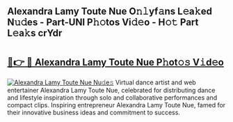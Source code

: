 ## Alexandra Lamy Toute Nue O𝚗𝚕yf𝚊ns L𝚎a𝚔ed N𝚞𝚍es - Part-UNl P𝚑𝚘tos Vi𝚍𝚎o - H𝚘𝚝 Part L𝚎a𝚔s crYdr

# <h2><a href="http://kf7l4yi.oniu.top/?m=Alexandra+Lamy+Toute+Nue">🔗👉 🔴 Alexandra Lamy Toute Nue P𝚑ot𝚘𝚜 V𝚒d𝚎o</a></h2>

[![Alexandra Lamy Toute Nue Nu𝚍e𝚜](https://i.imgur.com/0qMVB7G.gif)](http://kf7l4yi.oniu.top/?m=Alexandra+Lamy+Toute+Nue)
Virtual dance artist and web entertainer Alexandra Lamy Toute Nue, celebrated for distributing dance and lifestyle inspiration through solo and collaborative performances and compact clips. Inspiring entrepreneur Alexandra Lamy Toute Nue, famed for their innovative business ideas and commitment to success.  
